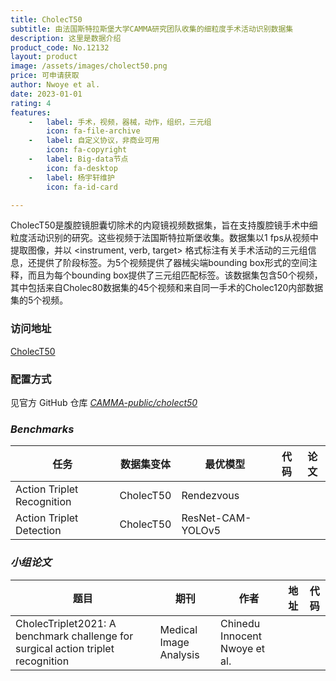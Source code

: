 ```yaml
---
title: CholecT50
subtitle: 由法国斯特拉斯堡大学CAMMA研究团队收集的细粒度手术活动识别数据集
description: 这里是数据介绍
product_code: No.12132
layout: product
image: /assets/images/cholect50.png
price: 可申请获取
author: Nwoye et al.
date: 2023-01-01
rating: 4
features:
    -   label: 手术，视频，器械，动作，组织，三元组
        icon: fa-file-archive
    -   label: 自定义协议，非商业可用
        icon: fa-copyright
    -   label: Big-data节点
        icon: fa-desktop
    -   label: 杨宇轩维护
        icon: fa-id-card

---
```


CholecT50是腹腔镜胆囊切除术的内窥镜视频数据集，旨在支持腹腔镜手术中细粒度活动识别的研究。这些视频于法国斯特拉斯堡收集。数据集以1 fps从视频中提取图像，并以 <instrument, verb, target> 格式标注有关手术活动的三元组信息，还提供了阶段标签。为5个视频提供了器械尖端bounding box形式的空间注释，而且为每个bounding box提供了三元组匹配标签。该数据集包含50个视频，其中包括来自Cholec80数据集的45个视频和来自同一手术的Cholec120内部数据集的5个视频。

### 访问地址

[CholecT50](http://camma.u-strasbg.fr/datasets)

### 配置方式

见官方 GitHub 仓库 [<i class="fa-brands fa-github"/> CAMMA-public/cholect50](https://github.com/CAMMA-public/cholect50)

### Benchmarks

| 任务                         | 数据集变体         | 最优模型        | 代码                                                     | 论文                                                                |
|----------------------------|---------------|-------------|--------------------------------------------------------|-------------------------------------------------------------------|
| Action Triplet Recognition       | CholecT50      | 	Rendezvous     | [<i class="fa-brands fa-github"/>](https://github.com/camma-public/rendezvous) | [<i class="fa-solid fa-file"/>](https://www.sciencedirect.com/science/article/pii/S1361841522000846) |
| Action Triplet Detection | CholecT50      | ResNet-CAM-YOLOv5 |  | [<i class="fa-solid fa-file"/>](https://www.sciencedirect.com/science/article/pii/S1361841523001482) |


### 小组论文

| 题目   | 期刊     | 作者  | 地址 | 代码                                                     |
|------|--------|-----|----|--------------------------------------------------------|
| CholecTriplet2021: A benchmark challenge for surgical action triplet recognition | Medical Image Analysis | Chinedu Innocent Nwoye et al. |  [<i class="fa-solid fa-file"/>](https://www.sciencedirect.com/science/article/pii/S1361841523000646)  |  |
